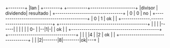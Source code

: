   +--------+
  |Ian     |
  +--------+
       +----------+----------------------+
       |divisor   | dividendo| resultado |
       +---------------------------------+
       |  0       |  0       |     no    |
       +--------------------------------------------+
       |  0       |      1   |   ok      |          |
       +--------------.-----------------------------+
+-------------------------------------------+
|      |          | |------| |           |  |
|      |   0-     | |--|1|-| |    ok     |  |
+-------------------------------------------+
   +---------------------------------+   |
   |   |  |4      |   |2     |    ok |   |
   +---------------------------------+   |
       |   |2|-------|8|--------|ok|---+ |
